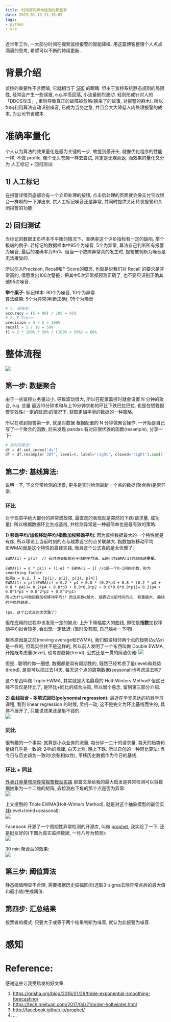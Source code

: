 ```yaml
---
title: 时间序列异常检测的那些事
date: 2019-01-13 21:16:05
tags:
- python
- sre
---
```


近半年工作, 一大部分时间在探索监控报警的智能降噪. 用这篇博客整理个人点点滴滴的思考, 希望可以不断的持续更新..

# 背景介绍
监控的重要性不言而喻, 它就相当于 [SRE](/blog/20180403/impressions-of-google-sre/) 的眼睛. 但由于监控系统静态规则的局限性, 经常会产生一些误报, e.g.冲高回落, 小流量剧烈波动. 轻则形成针对人的「DDOS攻击」, 重则导致真正的故障被忽略(狼来了的故事, 对报警的麻木). 所以如何利用算法自动识别噪音, 已成为当务之急, 并且会大大降低人肉处理报警的成本, 为公司节省成本.


<!--more-->


# 准确率量化
个人认为算法的效果量化是最为关键的一步, 故提到最开头. 就像优化程序的性能一样, 不做 profile, 像个无头苍蝇一样去尝试, 肯定是无疾而返. 而效果的量化又分为 人工标记 + 回归测试:   

## 1) 人工标记
在报警详情页底部会有一个立即处理的按钮, 点击后处理的页面就会像支付宝收银台一样咻的一下弹出来, 供人工标记噪音还是异常, 并同时提供关闭转发报警和关闭报警的功能.   

## 2) 回归测试
当标记的数据正负样本不平衡的情况下，准确率这个评价指标有一定的缺陷. 举个极端的例子: 若标记的数据样本中95个为噪音, 5个为异常, 算法自己判断所有报警为噪音, 最后的准确率为95%. 但当一个故障异常真的发生时, 报警被判断为噪音是无法接受的.

所以引入Precision, Recall和F-Score的概念, 也就是说我们对 Recall 的要求是非常高的, 情愿发出100次警报，把其中5次异常都预测正确了, 也不要只识别正确其他95次噪音.

**举个栗子:**
标记样本: 90个为噪音, 10个为异常.     
算法结果: 5个为异常(判断正确), 95个为噪音

``` python
# 1. 准确率:   
accuracy = (5 + 90) / 100 = 95%
# 2. F Score:   
precision = 5 / 5 = 100%   
recall = 5 / 10 = 50%   
f1 = 2 * 100% * 50% / (100% + 50%) = 66%
```


# 整体流程
![](/images/blog/190113_abnormal_detection/15473882766016.jpg)


## 第一步: 数据聚合
由于一些监控业务量过小, 导致波动很大, 所以在配置监控时就会设置 N 分钟的聚合, e.g. 总量 最近10分钟求和与上10分钟求和的环比下跌巴拉巴拉. 也是在牺牲报警实效性(一定的延迟)的情况下, 获取更加平滑的数据的一种策略.

所以在收到报警第一步, 就是对数据 根据配置的 N 分钟做聚合操作. 一开始是自己写了一个聚合的函数, 后来发现 pandas 有对应很优雅的函数(resample), 分享一下:
```python
# 按时间聚合:
df = df.set_index('ds')
df = df.resample('30T', level=0, label='right', closed='right').sum()
```

## 第二步: 基线算法:
说明一下, 下文异常检测的场景, 更多是实时检测最新一个点的数据(聚合后)是否异常.  

### 环比
对于现实中绝大部分的异常或故障, 最直观的表现就是突然的下跌(请求量, 成功量), 所以根据数据环比生成基线, 并检测异常是一种最简单也是最有效的策略.

**1) 移动平均/加权移动平均/指数加权移动平均:** 因为监控数据最大的一个特性就是有序, 所以理论上当前时刻的点与越靠近它的点关联越大. 指数加权移动平均(EWMA)就是这个特性的最佳实践, 而且这个公式真的是太优雅了:

```
EWMA(1) = p(1)  // 有时也会取前若干值的平均值。α越小时EWMA(1)的取值越重要。

EWMA(i) = α * p(i) + (1-α) * EWMA(i – 1) //α是一个0-1间的小数，称为smoothing factor.
如果α = 0.2, l = [p(1), p(2), p(3), p(4)]
EWMA(1) = p(1)EWMA(i) = 0.2 * p4 + 0.8 * (0.2*p3 + 0.8 * (0.2 * p3 + 0.8 * p4))= 0.2(p4 + 0.8*p3 + 0.8*0.8*p2 + 0.8*0.8*0.8*p1)= 0.2(p4 + 0.8^1*p3 + 0.8^2*p2 + 0.8^3*p1)
所以为什么叫做指数加权移动平均!! 而且系数α越大, 越靠近当前时间的点, 权重越大, 曲线的平稳性越差.

(ps. 这个公式真的太优雅了)
```

但在应用的过程中也发现一定的缺点: 上升下降福度大的曲线, 即使是**指数**加权移动平均拟合较差, 会出现一定延迟:
(暂时没有图, 自己脑补一下吧)

根本原因是之前(moving average和EWMA), 我们假设相邻两个点的趋势(Δy/Δx)是一样的, 但现实往往不是这样的, 所以前人发明了一个东西叫做 Double EWMA, 开始既考虑量(level), 也考虑趋势(trend). 公式还是一贯的简洁优雅:
![](/images/blog/190113_abnormal_detection/15473895179711.jpg)

但是.. 聪明的你一细想, 数据都是具有周期性的, 既然已经考虑了量(level)和趋势(trend), 是否可以把过去14天, 每天这个点的周期数据(seasonal)也考虑进去呢? 

这个东西叫做 Triple EWMA, 其实就是大名鼎鼎的 Holt-Winters Method! 但这已经不仅仅是环比了, 是环比+同比的综合决策, 所以留个悬念, 留到第三部分介绍.   

**2) 曲线拟合 - 多项式回归(polynomial regression):** 最近在学吴恩达的机器学习课程, 看到 linear regression 的时候, 灵机一动, 这不是完全为环比基线而生的, 具体不展开了, 只能说效果还是挺不错的.   
![](/images/blog/190113_abnormal_detection/15473905503211.jpg)


### 同比
很有趣的一个事实: 就算是小众业务的流量, 每分钟一二十的请求量, 每天的趋势和量级几乎是一致的: 24h的规律, 白天上涨, 晚上下跌. 所以自创的一种同比算法: 当今日与历史趋势一致时(余弦相似性), 平移历史数据作为今日的基线.    

### 环比 + 同比
[外卖订单量预测异常报警模型实践](https://tech.meituan.com/2017/04/21/order-holtwinter.html) 那篇文章给我的最大启发是异常检测可以将数据抽象为一个二维的矩阵, 去检测右下角的那个点是否为异常:    
![](/images/blog/190113_abnormal_detection/15473911371405.png)

上文提到的 Triple EWMA(Holt-Winters Method), 就是对这个抽象模型的最佳实践(level+trend+seasonal):   
![](/images/blog/190113_abnormal_detection/15473912830670.jpg)

Facebook 开源了一个周期性异常检测的开源库, 叫做 [prophet](https://facebook.github.io/prophet/), 我实验了一下, 还是挺友好的(下图为真实监控数据, 一月八号为预测):    
![](/images/blog/190113_abnormal_detection/15473914336484.jpg)

30 min 聚合后的效果:    
![](/images/blog/190113_abnormal_detection/15473915160851.png)

## 第三步: 阈值算法
静态阈值明显不合理, 需要根据历史振幅区间(选取3-sigma去除异常点后的最大值和最小值)生成阈值.    

## 第四步: 汇总结果
投票者的模式: 只要大于或等于两个结果判断为噪音, 就认为此报警为噪音. 

# 感知


# Reference:
感谢这些让我受启发的好文章: 
1. https://grisha.org/blog/2016/01/29/triple-exponential-smoothing-forecasting/
2. https://tech.meituan.com/2017/04/21/order-holtwinter.html
3. http://facebook.github.io/prophet/
4. ...


